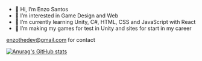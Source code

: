 - 👋 Hi, I’m Enzo Santos
- 👀 I’m interested in Game Design and Web
- 🌱 I’m currently learning Unity, C#, HTML, CSS and JavaScript with React
- 💞️ I’m making my games for test in Unity and sites for start in my career

enzothedev@gmail.com for contact

[![Anurag's GitHub stats](https://github-readme-stats.vercel.app/api?EnzoMSantos=anuraghazra)](https://github.com/anuraghazra/github-readme-stats)


